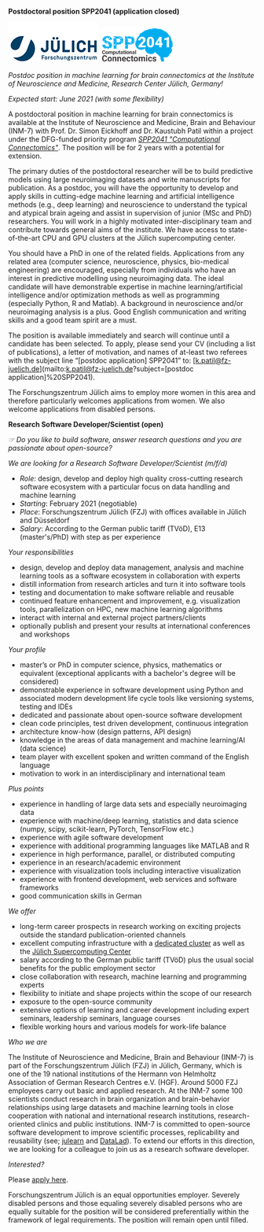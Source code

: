 **Postdoctoral position SPP2041 (application closed)**

![image](assets/img/FZJ_logo.png)
![image](assets/img/SPP2041_logo.png)

*Postdoc position in machine learning for brain connectomics at the Institute of Neuroscience and Medicine, Research Center Jülich, Germany!*

*Expected start: June 2021 (with some flexibility)*

A postdoctoral position in machine learning for brain connectomics is available at the Institute of Neuroscience and Medicine, Brain and Behaviour (INM-7) with Prof. Dr. Simon Eickhoff and Dr. Kaustubh Patil within a project under the DFG-funded priority program [*SPP2041 "Computational Connectomics"*](https://spp2041.de/). The position will be for 2 years with a potential for extension.

The primary duties of the postdoctoral researcher will be to build predictive models using large neuroimaging datasets and write manuscripts for publication. As a postdoc, you will have the opportunity to develop and apply skills in cutting-edge machine learning and artificial intelligence methods (e.g., deep learning) and neuroscience to understand the typical and atypical brain ageing and assist in supervision of junior (MSc and PhD) researchers. You will work in a highly motivated inter-disciplinary team and contribute towards general aims of the institute. We have access to state-of-the-art CPU and GPU clusters at the Jülich supercomputing center. 

You should have a PhD in one of the related fields. Applications from any related area (computer science, neuroscience, physics, bio-medical engineering) are encouraged, especially from individuals who have an interest in predictive modelling using neuroimaging data. The ideal candidate will have demonstrable expertise in machine learning/artificial intelligence and/or optimization methods as well as programming (especially Python, R and Matlab). A background in neuroscience and/or neuroimaging analysis is a plus. Good English communication and writing skills and a good team spirit are a must.

The position is available immediately and search will continue until a candidate has been selected. To apply, please send your CV (including a list of publications), a letter of motivation, and names of at-least two referees with the subject line “[postdoc application] SPP2041” to: [k.patil@fz-juelich.de](mailto:k.patil@fz-juelich.de?subject=[postdoc application]%20SPP2041).

The Forschungszentrum Jülich aims to employ more women in this area and therefore particularly welcomes applications from women. We also welcome applications from disabled persons.



**Research Software Developer/Scientist (open)**

*☞ Do you like to build software, answer research questions and you are passionate about open-source?*

*We are looking for a Research Software Developer/Scientist (m/f/d)*
-	*Role*: design, develop and deploy high quality cross-cutting research software ecosystem with a particular focus on data handling and machine learning
-	*Starting*: February 2021 (negotiable)
-	*Place*: Forschungszentrum Jülich (FZJ) with offices available in Jülich and Düsseldorf
- *Salary*: According to the German public tariff (TVöD), E13 (master's/PhD) with step as per experience

*Your responsibilities*
-	design, develop and deploy data management, analysis and machine learning tools as a software ecosystem in collaboration with experts
-	distill information from research articles and turn it into software tools
-	testing and documentation to make software reliable and reusable
-	continued feature enhancement and improvement, e.g. visualization tools, parallelization on HPC, new machine learning algorithms
-	interact with internal and external project partners/clients
-	optionally publish and present your results at international conferences and workshops

*Your profile*
-	master’s or PhD in computer science, physics, mathematics or equivalent (exceptional applicants with a bachelor's degree will be considered)
-	demonstrable experience in software development using Python and associated modern development life cycle tools like versioning systems, testing and IDEs
-	dedicated and passionate about open-source software development
-	clean code principles, test driven development, continuous integration
-	architecture know-how (design patterns, API design)
-	knowledge in the areas of data management and machine learning/AI (data science)
-	team player with excellent spoken and written command of the English language
-	motivation to work in an interdisciplinary and international team

*Plus points*
-	experience in handling of large data sets and especially neuroimaging data
-	experience with machine/deep learning, statistics and data science (numpy, scipy, scikit-learn, PyTorch, TensorFlow etc.)
-	experience with agile software development
-	experience with additional programming languages like MATLAB and R
-	experience in high performance, parallel, or distributed computing
-	experience in an research/academic environment
-	experience with visualization tools including interactive visualization
-	experience with frontend development, web services and software frameworks
-	good communication skills in German

*We offer*
-	long-term career prospects in research working on exciting projects outside the standard publication-oriented channels
-	excellent computing infrastructure with a [dedicated cluster](https://docs.inm7.de/cluster/) as well as the [Jülich Supercomputing Center](https://www.fz-juelich.de/ias/jsc/EN)
-	salary according to the German public tariff (TVöD) plus the usual social benefits for the public employment sector
-	close collaboration with research, machine learning and programming experts
-	flexibility to initiate and shape projects within the scope of our research
-	exposure to the open-source community
-	extensive options of learning and career development including expert seminars, leadership seminars, language courses
-	flexible working hours and various models for work-life balance

*Who we are*

The Institute of Neuroscience and Medicine, Brain and Behaviour (INM-7) is part of the Forschungszentrum Jülich (FZJ) in Jülich, Germany, which is one of the 19 national institutions of the Hermann von Helmholtz Association of German Research Centres e.V. (HGF). Around 5000 FZJ employees carry out basic and applied research. At the INM-7 some 100 scientists conduct research in brain organization and brain-behavior relationships using large datasets and machine learning tools in close cooperation with national and international research institutions, research-oriented clinics and public institutions. INM-7 is committed to open-source software development to improve scientific processes, replicability and reusability (see; [julearn](https://juaml.github.io/julearn) and [DataLad](https://www.datalad.org/)). To extend our efforts in this direction, we are looking for a colleague to join us as a research software developer.

*Interested?*

Please [apply here](https://www.fz-juelich.de/SharedDocs/Stellenangebote/_common/dna/2021-034-EN-INM-7.html?nn=722362).

Forschungszentrum Jülich is an equal opportunities employer. Severely disabled persons and those equaling severely disabled persons who are equally suitable for the position will be considered preferentially within the framework of legal requirements. The position will remain open until filled.
